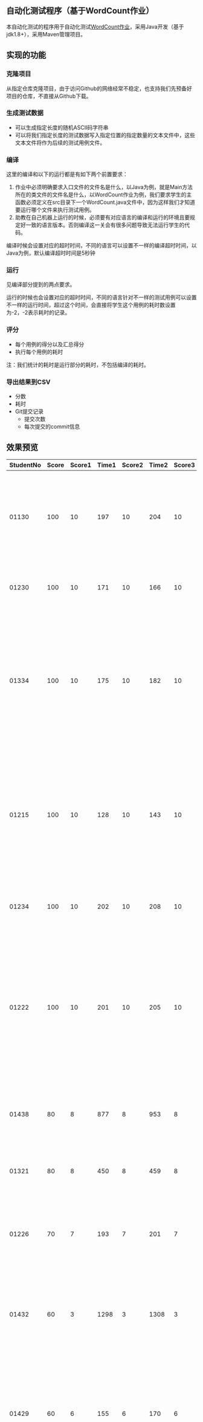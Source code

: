 ## 自动化测试程序（基于WordCount作业）

本自动化测试的程序用于自动化测试[WordCount作业](https://edu.cnblogs.com/campus/fzu/FZUSESPR21/homework/11672)，采用Java开发（基于jdk1.8+），采用Maven管理项目。

## 实现的功能

### 克隆项目

从指定仓库克隆项目，由于访问Github的网络经常不稳定，也支持我们先预备好项目的仓库，不直接从Github下载。

### 生成测试数据

- 可以生成指定长度的随机ASCII码字符串
- 可以将我们指定长度的测试数据写入指定位置的指定数量的文本文件中，这些文本文件将作为后续的测试用例文件。

### 编译

这里的编译和以下的运行都是有如下两个前置要求：

1. 作业中必须明确要求入口文件的文件名是什么，以Java为例，就是Main方法所在的类文件的文件名是什么，以WordCount作业为例，我们要求学生的主函数必须定义在src目录下一个WordCount.java文件中，因为这样我们才知道要运行哪个文件来执行测试用例。
2. 助教在自己机器上运行的时候，必须要有对应语言的编译和运行的环境且要规定好一致的语言版本。否则编译这一关会有很多问题导致无法运行学生的代码。

编译时候会设置对应的超时时间，不同的语言可以设置不一样的编译超时时间，以Java为例，默认编译超时时间是5秒钟

### 运行

见编译部分提到的两点要求。

运行的时候也会设置对应的超时时间，不同的语言针对不一样的测试用例可以设置不一样的运行时间，超过这个时间，会直接将学生这个用例的耗时数设置为-2，-2表示耗时的记录。

### 评分

- 每个用例的得分以及汇总得分
- 执行每个用例的耗时

注：我们统计的耗时是运行部分的耗时，不包括编译的耗时。

### 导出结果到CSV

- 分数
- 耗时
- Git提交记录
  - 提交次数
  - 每次提交的commit信息

## 效果预览

| StudentNo | Score | Score1 | Time1 | Score2 | Time2 | Score3 | Time3 | Score4 | Time4 | Score5 | Time5 | Score6 | Time6 | Score7 | Time7  | Score8 | Time8 | Score9 | Time9 | Score10 | Time10 | commit_times | commit_details                                               |
| ---------- | ----- | ------ | ----- | ------ | ----- | ------ | ----- | ------ | ----- | ------ | ----- | ------ | ----- | ------ | ------ | ------ | ----- | ------ | ----- | ------- | ------ | ------------ | ------------------------------------------------------------ |
| 01130      | 100   | 10     | 197   | 10     | 204   | 10     | 280   | 10     | 203   | 10     | 356   | 10     | 202   | 10     | 407    | 10     | 355   | 10     | 343   | 10      | 343    | 24           | {"11":"优化代码格式","22":"代码规范\n","12":"使用命令行\n","23":"读取文件功能\n","13":"对WordCount进行代码格式优化并使统计结果输出到文件里\n","14":"将输出十个频率最高单词功能封装分离\n","15":"将统计单词功能封装分离\n","16":"将统计字符和统计行数功能封装分离到Lib\n","17":"新增一个Core模块\n","18":"新增统计文件中各单词的出现次数（频率最高的10个）（\n","19":"新增行数统计功能\n","0":"修复输入文件行数不足十行会抛出异常的bug","1":"Update  Lib.java","2":"修复了下载到本地代码格式发生变化的bug","3":"修复了下载到本地后代码格式变化的bug","4":"修改getSortedList函数","5":"修改writeFile函数","6":"Create  README.md","7":"改进统计行数的性能","8":"Update  Lib.java","9":"修改单词数和行数顺序相反的bug","20":"更进字符统计功能和新增单词统计功能\n","10":"重新优化代码格式","21":"完成统计字符功能\n"} |
| 01230      | 100   | 10     | 171   | 10     | 166   | 10     | 227   | 10     | 170   | 10     | 322   | 10     | 184   | 10     | 366    | 10     | 300   | 10     | 308   | 10      | 290    | 15           | {"11":"字符数统计charNumCount\n","12":"添加readFile函数\n","13":"从命令行参数获取文件名,创建Lib处理类\n","14":"新建项目\n","0":"更新部分细节","1":"Edit  README.md","2":"代码规范","3":"修复word排序错误的bug\n","4":"修复word数错误的bug\n","5":"终版\n","6":"输出函数writeFile\n","7":"对单词排序\n","8":"用Map存取单词频数\n","9":"统计单词数wordNumCount\n","10":"行数统计lineNumCount\n"} |
| 01334      | 100   | 10     | 175   | 10     | 182   | 10     | 212   | 10     | 184   | 10     | 245   | 10     | 182   | 10     | 259    | 10     | 243   | 10     | 263   | 10      | 246    | 23           | {"11":"refactor:  版本v1.1多线程优化完成\n","22":"feat:  实现命令行输入以及输入的合法性判断\n","12":"refactor:  优化有效行数统计\n\n加入线程池\n","13":"refactor:  优化字符数统计\n\n文件中只有ascii字符，直接输出内容的长度即可\n","14":"refactor:  优化文件输入输出\n\n添加mmap读取文件，优化缓冲区初始大小\n","15":"fix:  修复一些小bug，v1.1\n","16":"feat:  实现需求的所有功能，v1.0\n\n整合统计字符数、单词数、行数、top10单词，并输出到文件\n","17":"feat:  实现计算文本top10单词及个数\n\n使用HashMap记录每一个单词的个数，然后转为List排序\n","18":"feat:  实现计算文本单词数\n\n单线程遍历文本\n","19":"feat:  实现计算文本有效行数\n\n单线程，正则表达式\n","0":"fix:  修复了一些bug","1":"doc:  更新README文档","2":"fix: 修复一些bug\n","3":"docs:  更新代码规范文档\n","4":"docs:  添加项目的信息，更新readme文件\n","5":"fix:  修复一些bug\n","6":"refactor:  优化有效行数的计算\n\n去掉正则表达式的使用\n","7":"refactor:  多线程优化\n\n有效行数、map统计进行多线程优化\n","8":"fix:  修复一些bug\n","9":"refactor:  正则表达式优化\n\n对行数、单词正则表达式提取进行优化\n","20":"feat:  实现文本字符数计算\n\n单线程遍历文本\n","10":"feat:  增加字典树\n\n使用字典树统计单词词频\n","21":"feat:  实现文件输入输出\n\n使用缓存流，缓存空间为8192字节\n"} |
| 01215      | 100   | 10     | 128   | 10     | 143   | 10     | 188   | 10     | 153   | 10     | 232   | 10     | 133   | 10     | 255    | 10     | 218   | 10     | 218   | 10      | 232    | 14           | {"11":" - 添加单词校验功能\n *  新建WordProcessor类处理文本单词，包含单词校验函数\n","12":" - 统计文章的有效行数\n *  新增EffectiveLineCounter类统计行数\n *修改文件读写编码\n","13":" 实现文件字符数量统计\n *添加文件的ASCII字符数量统计功能\n *修改项目文件结构\n","0":" -  完善学号文件夹下的README.md\n","1":" - 性能优化修改\n *  StringBuffer.append改为StringBuilder.append\n * InputStream.read改为BufferedReader.read\n  * TreeMap改为HashMap\n * 修复main函数最后一行不统计的bug\n","2":" -  单元测试中做的修改完善\n","3":" -  文件输入处理\n","4":" - 结果文件输出实现\n","5":" -  WordCount核心模块封装\n *添加WordCountCore类提供统计字符数、单词数、最多的10个单词及其词频功能\n","6":"  - 将单词统计修改为相同单词也计入总数\n","7":" - 实现单词排序功能\n *  单词排序按照单词频数降序、字典序升序排列\n * 修复单词总数统计的反向统计bug\n","8":" -  实现统计所有合法单词频数功能\n * 统计合法单词的出现次数总和，统计时不区分大小写\n","9":" -  实现统计各个单词独立的出现频数功能\n * 统计单词各自出现的次数，单词不区分大小写\n","10":" -  实现从文件中抽离单词功能\n * 为WordProcessor添加函数，将文件中的字符组成仅含字母和数字的字符串\n"} |
| 01234      | 100   | 10     | 202   | 10     | 208   | 10     | 256   | 10     | 204   | 10     | 351   | 10     | 204   | 10     | 363    | 10     | 300   | 10     | 302   | 10      | 301    | 21           | {"11":"改bug\n","12":"seventh  commit\n","13":"Update  README.md\n","14":"Update  README.md\n","15":"Update  WordCount.java\n","16":"fifth commit\n","17":"Update  WordCount.java\n","18":"third  commit\n","19":"second  commit\n","0":"Update  CountCore.java\n","1":"bug修改\n","2":"bug修改\n","3":"排除\\r\n","4":"bug修改\n","5":"输出方式修改\n","6":"性能优化\n","7":"完善README\n","8":"异常处理\n","9":"Update  CountCore.java\n","20":"first  commit\n","10":"排序算法改进\n"} |
| 01222      | 100   | 10     | 201   | 10     | 205   | 10     | 273   | 10     | 204   | 10     | 448   | 10     | 219   | 10     | 429    | 10     | 416   | 10     | 399   | 10      | 395    | 15           | {"11":"Revert \"增加:WordCount类 删除：gitIgnore文件\"\n\nThis reverts  commit  40d5d260c8049ea7efef38872bd983a1793696eb.\n","12":"增加:WordCount类   删除：gitIgnore文件\n\n新增WordCount类实现控制台控制输入，完成将文件内容转为字符串。\n之前不太清楚gitignore文件存放位置，将其传到commit了，现删除。\n","13":"增加代码规约\n\n增加代码规约\n","14":"增加个人文件夹\n\n增加了个人文件夹，以及内部目录结构\n","0":"增加:编辑README  修改:输出文件中的格式\n\n增加:编辑README  修改:输出文件中的格式\n","1":"修改：设置了文件输出编码为utf-8\n\n修改：设置了文件输出编码为utf-8\n","2":"更新：修改bug\n\n更新：修改bug\n","3":"更新：设置读取文件编码方式为utf-8\n\n更新：设置读取文件编码方式为utf-8\n","4":"更新：将main函数细化成多个函数  增加：输出函数执行时间\n\n更新：将main函数细化成多个函数   增加：输出函数执行时间\n","5":"增加：WordCount类输出结果到文件 修改：Lib类map排序\n\n增加：WordCount类输出结果到文件   修改：Lib类map排序，之前未考虑值相同时按ke的字典序\n","6":"修改：改bug\n\n改bug\n","7":"增加：返回总字符数函数\n\n增加：返回总字符数函数\n","8":"增加：返回words和频率最高单词\n\n增加：返回words和频率最高单词\n","9":"增加：Lib类\n\n增加Lib类，并完成构造函数和统计行数函数\n","10":"Revert  \"Revert \"增加:WordCount类   删除：gitIgnore文件\"\"\n\nThis reverts commit  d77428f9367ca7f15df2b910e9d7ea631a6b7f1c.\n"} |
| 01438      | 80    | 8      | 877   | 8      | 953   | 8      | 6684  | 8      | 830   | 8      | 39784 | 8      | 992   | 8      | 49978  | 8      | 29634 | 8      | 27933 | 8       | 26732  | 21           | {"11":"commit 10\n","12":"commit  9\n","13":"commit 8\n","14":"Commit  7\n","15":"commit 6\n","16":"commit  5\n","17":"commit 4\n","18":"commit  3\n","19":"commit 2\n","0":"Update  README.md","1":"Merge branch 'main' of  https://github.com/Chutiiing/PersonalProject-Java into main\n","2":"Commit  14 ：输出结果补充添加空格\n","3":"Update  README.md","4":"Merge branch 'main' of  https://github.com/Chutiiing/PersonalProject-Java into  main\n","5":"commit 13\n","6":"Delete  README.md","7":"Delete  codestyle.md","8":"Commit  13\n","9":"commit 12\n","20":"commit  1\n","10":"commit 11\n"} |
| 01321      | 80    | 8      | 450   | 8      | 459   | 8      | 984   | 8      | 442   | 8      | 1785  | 8      | 455   | 8      | 2221   | 8      | 1603  | 8      | 1564  | 8       | 1528   | 12           | {"0":"增加抛出异常的操作\n","11":"初始化学号命名的文件夹\n","1":"更新README文档\n","2":"增加输出结果到文件功能\n","3":"解决了单词存入Map，单词前会多一个'\\n'的bug\n","4":"增加统计文件中各单词的出现次数的功能\n","5":"增加统计单词总数功能\n","6":"统计文件的有效行数\n","7":"增加处理文件内容的类，实现统计总字符数\n","8":"可读入命令行参数\n","9":"更新具体代码规范\n","10":"更新具体代码规范\n"} |
| 01226      | 70    | 7      | 193   | 7      | 201   | 7      | 300   | 7      | 200   | 7      | 399   | 7      | 199   | 7      | 430    | 7      | 378   | 7      | 379   | 7       | 376    | 16           | {"11":"second code commit and update  README.md\n","12":"first code commit and add  .gitignore\n","13":"Update codestyle.md\n\nversion  1","14":"Create codestyle.md","15":"Create  README.md","0":"thirteen code commit and update  README.md\n","1":"twelfth code commit and update  README.md\n","2":"eleventh code commit and update  README.md\n","3":"tenth code commit and update  README.md\n","4":"ninth code commit and update  README.md\n","5":"eighth code commit and update  README.md,codestyle.md\n","6":"seventh code commit and update  README.md\n","7":"sixth code commit and update  README.md\n","8":"fifth code commit and update  README.md\n","9":"fourth code commit and update  README.md\n","10":"third code commit and update  README.md\n"} |
| 01432      | 60    | 3      | 1298  | 3      | 1308  | 3      | 11449 | 8      | 1168  | 8      | 45419 | 8      | 1313  | 3      | 94370  | 8      | 36456 | 8      | 38949 | 8       | 36663  | 16           | {"11":"重新组织目录结构\n","12":"Update  codestyle.md\n\n更新了代码规范。\n","13":"Copied from  example\n","14":"Delete  221801432","15":"Create 221801432","0":"Delete  .gitignore\n","1":"更正了输出格式\n","2":"封装方法、删除中文注释\n","3":"Merge  branch 'main' of https://github.com/Nokill69/PersonalProject-Java into  main\n","4":"新增 统计有效行数、统计词频\n","5":"Update  README.md","6":"完善了统计单词功能\n\n现在能将单词存入ArrayList中，重复的单词不会添加，只会增加词频\n","7":"新增  将单词都转化为小写\n","8":"Update  WordCount.java\n","9":"Update WordCount.java\n\n完成了统计单词数量的功能\n","10":"实现第1个功能\n\n实现了统计字符功能\n"} |
| 01429      | 60    | 6      | 155   | 6      | 170   | 6      | 221   | 6      | 151   | 6      | 283   | 6      | 169   | 6      | 328    | 6      | 288   | 6      | 266   | 6       | 267    | 21           | {"11":"Delete  221801429.iml","12":"Delete  221801429/out/production/221801429  directory","13":"Delete 221801429/.idea  directory","14":"Delete  1.txt","15":"初步功能\n\n单词频率功能尚未完成\n","16":"Update  codestyle.md\n","17":"Update  codestyle.md\n","18":"Create  codestyle.md\n\n个人代码风格\n","19":"Update  README.md","0":"Update README.md\n","1":"Update  README.md\n\n编写readme文档\n","2":"小改动\n","3":"稍微修改了代码\n","4":"程序完善\n\n删除了函数中用于测试的代码\n","5":"需求功能基本完成\n\n异常处理改进、单元测试完善待进行\n","6":"写入文件功能完成\n\n命令行功能待调试，写入文件功能初步完成\n","7":"控制台输出结果测试\n\n输出文件、命令行参数待完成\n","8":"基本功能初步完成\n\n文件输出待更新\n","9":"Revert  \"Revert \"初步功能\"\"\n\nThis reverts commit 3dd528960e843d0730c01f80bd08163863353c92.\n","20":"Create  README.md","10":"Revert \"初步功能\"\n\nThis  reverts commit 4759a9a5724d0957b62ca0b02e12d524f3513dba.\n"} |
| 01115      | 40    | 8      | 5046  | 8      | 5182  | 8      | 39561 | 8      | 4483  | 0      | -2    | 8      | 5053  | 0      | -2     | 0      | -2    | 0      | -2    | 0       | -2     | 13           | {"11":"添加统计字符数功能\n","12":"first  commit\n","0":"修正统计行数功能\n","1":"完善异常处理\n","2":"编写了README文件\n","3":"完善了程序的注释\n","4":"修复了一些错误\n","5":"把各功能封装到Lib.java内\n","6":"修正统计有效行数功能\n","7":"添加统计各单词出现次数功能\n","8":"添加统计单词总数功能\n","9":"添加统计有效行数功能\n","10":"Update  codestyle.md\n\n完善代码风格文档\n"} |
| 01114      | 35    | 3      | 185   | 8      | 171   | 3      | 247   | 3      | 163   | 3      | 311   | 3      | 156   | 3      | 342    | 3      | 291   | 3      | 282   | 3       | 296    | 30           | {"22":"feat:get total  words\n","23":"feat:get  characters\n","24":"refactor:add function  closeInputStream\n","25":"feat:get  lines\n","26":"定义成员变量\n","27":"代码规范最终版本  1\n","28":"test  .gitignore\n","29":"add 221801114  directory\n","10":"refactor:change  inputstream\n","11":"refactor:delete print  code\n","12":"refactor:change  outputstream\n","13":"feat:add  outputstream\n","14":"refactor:change inputstream of  count word frequency\n","15":"refactor:change inputstream  of get word number\n","16":"refactor:change inputstream  of get character number\n","17":"refactor:change  inputstream of get line number\n","18":"refactor:add  Lib.java\n","19":"feat:sort word frequency\n","0":"最终版本2\n","1":"最终版本\n","2":"update  codestyle\n","3":"fix:change output  order\n","4":"fix:add splite  code\n","5":"fix:change int to  long\n","6":"fix:dispose  \\t\n","7":"refactor:change  inputstream\n","8":"edit  README.md\n","9":"fix:dispose line  break\n","20":"feat:judge word\n","21":"feat:count  word frequency\n"} |
| 01410      | 35    | 3      | 2317  | 3      | 2457  | 3      | 16096 | 3      | 2218  | 3      | 67188 | 3      | 2523  | 3      | 113174 | 3      | 47754 | 8      | 46942 | 3       | 45099  | 13           | {"11":"countLine\n\n可以实现读入文件以及通过Function类来计算任何包含非空白字符的有效行数\n","12":"write  codestyle\n\n写下了代码规范以及复制了example的目录结构到学号文件夹下\n","0":"RADME.md的书写\n\n对项目中的RADME.md的项目描述书写，以及更改了整个代码的编码为UTF-8，原本是GBK所以有乱码。将写代码时注释掉的测试语句删除，让代码看起来更简洁\n","1":"complete  function\n\n完善所有功能，实现按格式输出到指定文本，可以通过命令行窗口(cmd)直接输入参数来运行程序\n","2":"toLower\n\n完善了单词的读入，原本是按一个单词读入的（如123file的后面的file也会读入），现在是按分隔符读入，读入完再判断是不是一个单词，并且最后以小写的方式存入\n","3":"modify  CompareRule\n\n完善整个排序功能，可以实现按照词频以及字典序排序，并且修改了原本的bug（符号使用错误导致0和9没读入）和逻辑不够缜密导致最后一个单词后如果不是分隔符会没办法存入的bug\n","4":"add  CompareRule\n\n添加一个新的比较规则类用于使用Colletions的sort方法来实现对频率最高的10个词的排序（还未实现同频率时按照字典序排）\n","5":"add  AddFrequent  Function\n\n修改FindWord函数，返回值变为返回一个int类型的查找到重复单词的下标。在Word类中增加一个函数可以自增频率。以此找到重复单词后就可以直接通过下标来自增词频。再次符合代码规范，改掉了一些变量命名。\n","6":"add  FindWord  function\n\n新增一个FindWord函数，用于查找vector容器中是否存在单词，返回值为boolean类型\n","7":"add  Word  Class\n\n为了存储方便新编写了一个单词类用于存储单词的内容以及频率，添加了CountFrequentWord这个方法，目前还只实现了把单词存下来，展示出来有什么单词，还不能查重和算频率\n","8":"CountWords\n\n完善了统计单词数的功能，可以达到4个英文字母开头才算一个单词的要求，改变了一下一行中过长的代码位置，更符合自己写的代码规范\n","9":"CountWord\n\n可以实现从记事本中读取字符流，并且找出其中的英文字母实现拼接（该版本还未实现单词的识别以及计数）。\n","10":"CountChar\n\n把上一次写的计算有效行数都封装进了CountLine方法中，新完成了计算字符数的功能，并封装到了CountChar方法中\n"} |
| 01124      | 30    | 1      | 144   | 1      | 148   | 1      | 235   | 6      | 168   | 6      | 300   | 6      | 167   | 1      | 350    | 6      | 281   | 1      | 284   | 1       | 282    | 17           | {"11":"feat:countChars\n","12":"feat:countWords\n","13":"first  commit\n","14":"Revert \"Revert  \"first\"\"\n\nThis reverts commit  703130464c414183201b2f11c62bdab66ec4bf83.\n","15":"Revert  \"first\"\n\nThis reverts commit  db91e8b99a1fc4e5ee6f77074ffd33659933f2df.\n","16":"first\n\ncreate  a student number folder\n","0":"fix: no space behind","1":"Merge  remote-tracking branch 'origin/main' into  main\n","2":"style : fix  style\n","3":"Update  README.md","4":"Delete 031801124/test  directory","5":"fix : countWords linecount  fix\n","6":"fix : countChars \tTests  complete\n","7":"fix :  countChars\n","8":"fix :  countWords\n","9":"fix : sort of countMost\n","10":"feat  : countMost\n"} |
| 01330      | 10    | 1      | 155   | 1      | 139   | 1      | 167   | 1      | 159   | 1      | 189   | 1      | 166   | 1      | 200    | 1      | 198   | 1      | 197   | 1       | 190    | 32           | {"22":"Update  codestyle.md","23":"Update  codestyle.md","24":"Update  codestyle.md","25":"Update  codestyle.md","26":"Create  Lib.java","27":"Create  WordCount.java","28":"Delete  src","29":"Create  README.md","30":"Create  codestyle.md","31":"Create  src","10":"feat: 新增单词判断方法","11":"feat:  新增字符数统计功能","12":"feat:  新增字符数、单词数量、行数、单词出现频次的Set（）、Get（）方法","13":"feat:  实现命令行输入以及输入异常状态下的判断","14":"docs:  更新代码规范文档","15":"docs:  更新代码规范文档","16":"Update  codestyle.md","17":"Update  codestyle.md","18":"Update  codestyle.md","19":"Update  codestyle.md","0":"fix：bug修复","1":"fix：bug修复","2":"docs：编写描述文档","3":"style：代码规范化","4":"feat：需求功能的实现","5":"style：代码规范化","6":"feat:  部分代码注释","7":"feat:  对单词数、行数、出现频次的计算","8":"feat: 新增单词出现频次统计方法","9":"feat:  新增单词数量统计方法","20":"Update  codestyle.md","21":"Update codestyle.md"} |
| 01218      | 0     | 0      | 4126  | 0      | 4062  | 0      | 14396 | 0      | 3939  | 0      | 51552 | 0      | 4163  | 0      | 84682  | 0      | 41465 | 0      | 41301 | 0       | 39469  | 10           | {"0":"- 完善README.md\n","1":"-  完善字符统计判断逻辑\n","2":"-  增加部分异常处理\n","3":"-  增加代码规范\n","4":".gitignore  update\n","5":"- 修复行数计算时计算空行的问题\n","6":"-  增加行数计算 CountLine\n- 增加文件读写编码UTF-8限制\n-  修正了函数count的命名\n","7":"- 增加获取词频Top  10功能\n","8":"- 移除CountWordFreq类\n-  完成CountWorld类\n","9":"- 新建三个Count类\n-  完成CountChar类\n"} |
| 01416      | 0     | 0      | 105   | 0      | 100   | 0      | 102   | 0      | 105   | 0      | 102   | 0      | 103   | 0      | 100    | 0      | 104   | 0      | 98    | 0       | 106    | 8            | {"0":"改了一下参数\n","1":"每个冒号后面都加了空格且值相同时按key排序\n","2":"改了一些bug\n","3":"增加了代码规范和项目描述\n","4":"增加了代码规范\n","5":"将计算功能模块化\n","6":"初步完成\n","7":"add\n"} |
| ample      | 0     | 0      | 109   | 0      | 102   | 0      | 101   | 0      | 97    | 0      | 102   | 0      | 100   | 0      | 105    | 0      | 99    | 0      | 114   | 0       | 105    | 10           | {"0":"Update codestyle.md\n\nto avoid  conflict","1":"Update README.md\n\nto avoid  conflict","2":"修改了codestyle\n","3":"修改了codestyle\n","4":"修改了codestyle\n","5":"修改了codestyle\n","6":"删除不必要的代码规范\n","7":"删除了不必要的代码风格\n","8":"添加代码规范\n","9":"add  example files\n"} |
| iting      | 0     | 0      | -2    | 0      | -2    | 0      | -2    | 0      | -2    | 0      | -2    | 0      | -2    | 0      | -2     | 0      | -2    | 0      | -2    | 0       | -2     | 16           | {"11":"修改了src\n","12":"Update  README.md","13":"Update  README.md","14":"修改了文件夹\n","15":"修改文件夹\n","0":"去除前面的包","1":"修改文件格式\n","2":"修改\n","3":"修改了WordCount\n","4":"使所有类都是用UTF编码\n","5":"Merge  branch 'main' of  github.com:Zmeiting/PersonalProject-Java\n","6":"添加了Test类进行大量数据测试\n","7":"删掉了前面的包","8":"删掉了前面的包","9":"删掉了前面的包","10":"Merge  branch 'main' of github.com:Zmeiting/PersonalProject-Java\n"} |
| 01214      | 0     | 0      | -2    | 0      | -2    | 0      | -2    | 0      | -2    | 0      | -2    | 0      | -2    | 0      | -2     | 0      | -2    | 0      | -2    | 0       | -2     | 17           | {"11":"add  qmkl\n\n添加统计单词数\n","12":"add  qmlk\n\n理解错计算字符数的意思,我以为是认为输入的\\n和\\t,做了修改\n","13":"add  qmlk\n\n添加了计算字符数\n","14":"Create  lzk","15":"Delete 221801214","16":"Create  221801214","0":"add qmkl\n","1":"add  qmkl\n","2":"add qmkl\n","3":"add  qmkl\n","4":"add qmkl\n\n增加了代码规范和项目描述\n","5":"add  qmkl\n\n增加了命令行输入功能,修改了一些编译错误,其中有一些注释的中文错误,我不知道为什么,不知道是不是我的电脑用户名为中文的原因还是什么.\n","6":"add  qmkl\n\n修改了一些字符数和单词的bug,然后把这些数据存入文件\n","7":"add  qmkl\n\n增加了计算非空白行数\n","8":"add qmkl\n\n把文件的绝对路径改成相对路径\n","9":"add  qmlk\n\n对存放单词的key和value进行了排序\n","10":"add  qmlk\n\n新增map来存入单词和单词数\n"} |
| 01116      | 0     | 0      | 100   | 0      | 100   | 0      | 105   | 0      | 102   | 0      | 99    | 0      | 104   | 0      | 100    | 0      | 109   | 0      | 101   | 0       | 99     | 13           | {"11":"1\n\ntest\n","12":"0\n","0":"11.1\n\n冒号后面加一个空格\n","1":"11\n\n最终\n","2":"10\n\n修复了一些bug\n","3":"9\n\n增加多线程处理\n","4":"8\n\n增加计算字符，计算非空行，计算单词数返回结果int值的函数接口\n","5":"7\n\n编码集统一设定为UTF-8\n","6":"6\n\n添加了部分异常处理\n","7":"5\n\n简单输出\n","8":"4\n\n对字典进行排序\n","9":"3\n\n计算行数\n","10":"2\n\n计算单词数，统计单词词频\n"} |
| 01216      | 0     | 0      | 97    | 0      | 99    | 0      | 104   | 0      | 99    | 0      | 98    | 0      | 104   | 0      | 98     | 0      | 98    | 0      | 103   | 0       | 99     | 16           | {"11":"新增文件读取，转化成字符串的函数\n","12":"新增统计有效行数的函数\n","13":"新增统计单词个数的函数\n","14":"新增统计文件字符数的函数\n","15":"建立三个类，分别为处理文件的(FileDeal)、处理单词的(WordDeal)、主函数(WordCount)\n","0":"将换行标准修改\n","1":"修改格式：冒号后带个空格\n","2":"省略文件\n","3":"省略gitignore文件和排版下README.md文件\n","4":"编写REDAME.md，在WordDealTest上增加测试用例，其余函数做细节方面小的修改\n","5":"修改代码规范，WordCount修改小细节\n","6":"新增单元测试\n","7":"编写代码规范\n","8":"把排完序的List元素筛出前十个\n","9":"新增统计单词词频的函数\n","10":"新增写入输出文件的函数\n"} |
| 01110      | 0     | 0      | 101   | 0      | 98    | 0      | 102   | 0      | 97    | 0      | 105   | 0      | 100   | 0      | 98     | 0      | 104   | 0      | 99    | 0       | 99     | 16           | {"11":"实现统计文件的有效行数功能\n","12":"实现统计文件的字符数功能\n","13":"代码规范\n","14":"代码规范\n","15":"添加文件\n","0":"第十三次commit\n","1":"第十二次commit\n","2":"第十一次commit\n","3":"第十次commit\n","4":"第九次commit\n","5":"第八次commit\n","6":"第七次commit\n","7":"Update  codestyle.md\n","8":"函数打包Lib.java，并实现统计单词数功能\n","9":"Update  codestyle.md\n","10":"Update WordCount.java\n"} |
| 01111      | 0     | 0      | 101   | 0      | 99    | 0      | 103   | 0      | 98    | 0      | 104   | 0      | 99    | 0      | 98     | 0      | 104   | 0      | 102   | 0       | 99     | 13           | {"11":"Delete 221801111","12":"Create  221801111","0":"fourth-modify\n","1":"fourth-modify\n","2":"sixth-modify\n","3":"sixth\n","4":"fifth-add\n","5":"fifth\n","6":"fourth\n","7":"third\n","8":"second\n","9":"first\n","10":"Create  221801111"} |
| 01430      | 0     | 0      | 3665  | 0      | 3734  | 0      | 12781 | 0      | 3755  | 0      | 50051 | 0      | 3807  | 0      | 84407  | 0      | 41137 | 0      | 39630 | 0       | 37180  | 15           | {"11":"统计文件行数\n","12":"单词统计\n","13":".gitignore  move\n","14":"add  221801430\n","0":"bug修复\n","1":"no  message\n","2":"代码规范及文档修改\n","3":"修复小bug\n","4":"命令行和写入文件\n","5":"no  message\n","6":"bug修复\n","7":"修复bug及功能完善\n","8":"单词频数功能待完善\n","9":"统计相同单词数（未完成）\n","10":"统计文件行数更改\n"} |
| 01233      | 0     | 0      | 205   | 0      | 203   | 0      | 251   | 0      | 188   | 0      | 329   | 0      | 217   | 0      | 363    | 0      | 313   | 0      | 292   | 0       | 280    | 10           | {"0":"Update  codestyle.md\n","1":"改正识别空白符行的bug\n","2":"增加文档\n","3":"Create  codestyle.md\n","4":"修改了获取行数的一个小bug\n","5":"完善了IO的bug,增加了相应处理\n","6":"完善了输出的单词排序功能\n","7":"增加lib类\n","8":"把输出功能完善了\n","9":"Create  WordCount.java\n\n先完成主要的文件输入输出\n"} |
| 01310      | 0     | 0      | 179   | 0      | 153   | 0      | 187   | 0      | 152   | 0      | 286   | 0      | 153   | 0      | 281    | 0      | 265   | 0      | 235   | 0       | 236    | 23           | {"11":"啊这\n","22":"测试提交\n\n测试一下gitignore的规则\n","12":"修改读取文件\n\n原本的读取文件是一行一行的读取，自动补上\\n，但由于换行符有时候可能是\\r\\n，所以这种方式是错误的。现在改成用read(byte[]  b)函数读取。\n","13":"输出到txt文件 并完善了一些功能\n\n1. 在sortHashMap处最多只取10条记录\n2.  splitLegalWord返回小写字母\n3. 完善了main函数\n4. 不再将排序好的list转换为hashMap  而是直接返回list\n","14":"添加统计词频功能\n\nCountFrequency类中：\n1.  添加了countFrequency传入文本 得到未排序的单词出现频率HashMap\n2.   添加了sortHashMap 对hashMap进行排序\nSplitWord类中：\n3.  添加了textToLegalWord方法，传入文本，返回合法单词的list\n","15":"分离提取合法单词功能\n\n在splitWord中添加splitLegalWord方法，返回存放合法单词的List<String>.  将功能分隔出来了，方便其他方法复用，也使得countWord方法更加简洁\n","16":"统计行数\n\n添加了CountLine类，countLine静态方法用来统计行数，isValidate方法判断是否空行\n","17":"统计单词数\n\n添加了CountWord这个类，其中的countWord这个静态方法用来统计文本中的单词数。传入参数为文本text\n","18":"字符分割  读取优化\n\n添加了splitWord方法，功能：输入文本，输出分隔好的字符串数组。\n优化了读取方法readTxt，指定了编码为UTF-8\n","19":"添加了统计ascii字符数功能\n","0":"删除.iml文件\n\n切换分支提交的时候没注意到之前测试提交的错误文件。。\n","1":"删除一些错误文件\n","2":"Merge  branch 'zyx' into main\n","3":"添加了README文件\n\n介绍了运行方式\n","4":"添加了几个工具类\n\n1.  regexUtils 帮助创建Matcher 用于正则匹配\n2.toLowerStr、toLowerChar  大写字符转小写\n","5":"将无关类删除，整合到Lib类中 需要通过命令行执行了\n\n1.  整合所有方法到Lib类中 之前那么多类其实都是无意义的 陋习罢了\n2.  现在需要通过命令行先编译，然后传参数才能执行了\n","6":"做了一些修改 多线程运行\n\n1.  CountLine判断空行的规则改变了，修复了行数读取错误 isValidate弃用\n2.  CountWord类弃用，合法单词的长度如果超过一定长度无法通过size方法获取。改为在SplitWord中 进行计算。\n3.  修改了读取文件的一个错误，这个错误导致读取的文本存在问题。\n4.  将单词数量计算和行数计算转为多线程运行，缩短了一定的总运行时间。\n","7":"做了一些提高性能的改变\n\n1.  计算ASCII码的时候 改为直接返回字符串长度，因为给定的文本必定是UTF-8编码的。\n2.  SplitWord中进行了大改：添加了findLegal方法，先前用split方法将String进行分割，耗时过久，同时matches匹配也很耗时。因此改为直接对String进行匹配，通过Matcher.find()方法进行匹配，在while循环中将匹配的字符串提取，同时统计出现次数，字符串和出现次数存放到hashMap中。\n3.  CountWord中，统计合法单词的方法也改变了，现在只需返回legalWords这个hashMap的大小就可以知道合法单词数。\n4.  读取文件改为带缓冲字节流读取BufferInputStream，  读取文件速度大大提升，但存在读取长度问题，调试很久，应该是编码问题，将在后续版本更新，或更换其他方式。（添加的openFile函数来自邹洋艺同学，是我为了排除bug向他要过来作测试用）\n","8":"修改了文件读取的一个错误\n\ninputStream.read(bytes);\n","9":"修复读取文件错误\n\n1.原本的读取文件是一行一行的读取，自动补上\\n，但由于换行符有时候可能是\\r\\n，所以这种方式是错误的。现在改成用read(byte[]  b)函数读取。\n2.  还修复了最后输出单词时，如果出现频率相同的单词，优先输出字典序靠前的单词\n","20":"读取文件\n\n读取的文件名暂时固定，便于测试。将文件中内容读取并保存到String里\n","10":"Revert  \"修改读取文件\"\n\nThis reverts commit  5acde58112b078817d57037108a1ad85d8154352.\n","21":"添加了代码规范\n\n基于《阿里巴巴Java开发手册》编写的代码规范\n"} |
| 01406      | 0     | 0      | 101   | 0      | 101   | 0      | 102   | 0      | 102   | 0      | 100   | 0      | 103   | 0      | 108    | 0      | 102   | 0      | 104   | 0       | 105    | 11           | {"0":"加上了注释和代码风格V1.10\n","1":"成功让词频统计按照字典序排序V1.9\n","2":"修复了之前整合读取功能时出现的bugV1.8\n","3":"将读取文件整合为一个功能V1.7\n","4":"没仔细看到换行符也要统计V1.6\n","5":"解决了输出的编码问题V1.5\n","6":"完成了从控制台输入文件功能V1.4\n","7":"完成了统计词频并输出前十的功能V1.3\n","8":"初步完成统计单词数量的功能V1.2\n","9":"完成了统计行数的功能V1.1\n","10":"初步完成统计字符的功能V1.0\n"} |
| 01229      | 0     | 0      | 99    | 0      | 97    | 0      | 108   | 0      | 100   | 0      | 102   | 0      | 101   | 0      | 100    | 0      | 99    | 0      | 102   | 0       | 99     | 10           | {"0":"tenth\n\n改进判别单词分隔符的正则表达式，使结果更精确\n","1":"ninth\n\n编写主函数\n","2":"eighth\n\n编写写入文件的方法\n","3":"seventh\n\n编写单词频数统计方法\n","4":"sixth\n\n编写单词数统计方法\n","5":"fifth\n\n编写统计行数方法\n","6":"fourth\n\n编写并测试了字符计数方法\n","7":"third\n\n增加FileUtil类\n","8":"second\n\n编写代码规范\n","9":"first\n\nfirst\n"} |
| 01125      | 0     | 0      | 125   | 0      | 112   | 0      | 113   | 0      | 111   | 0      | 111   | 0      | 107   | 0      | 119    | 0      | 110   | 0      | 126   | 0       | 115    | 7            | {"0":"1.13v  /t空白字符更正\n","1":"md文档提交\n","2":"1.12v  名称更改\n","3":"运行文档\n","4":"1.11v  相对路径\n","5":"md文档提交\n","6":"1.10v\n"} |
| 01104      | 0     | 0      | 103   | 0      | 99    | 0      | 109   | 0      | 105   | 0      | 100   | 0      | 103   | 0      | 103    | 0      | 102   | 0      | 105   | 0       | 103    | 26           | {"22":"Create  README.md\n\n记录本次实践的一些信息","23":"Create  codestyle.md\n\n代码风格","24":"Delete  221801104","25":"Create  221801104\n\n软件工程实践第二次作业","10":"Update WordCount.java\n\n把文件中所有大写字母转换为小写","11":"Update  WordCount.java\n\n统计文件的行数并输出","12":"Update  WordCount.java\n\n将字符数和单词数按指定格式输出到用户指定的文件位置","13":"Update  WordCount.java\n\n统计字符数和单词数","14":"Update  WordCount.java\n\n需要读取的文件和输出流的初始化","15":"Update  WordCount.java\n\n先读取用户输入要读取的文件路径（docin），如：E://1.txt。\r\n后读取用户输入要输出的文件路径（docout），如：E://2.txt。","16":"Update  WordCount.java\n\n词频统计的要求注释和主要方法为用HashMap来存储单词的频率","17":"Update  WordCount.java\n\n需要引入的包","18":"Create  WordCount.java\n\n词频统计Java版","19":"Delete  Main.java","0":"Update  WordCount.java\n\n改正词频统计错误","1":"Update  WordCount.java\n\n解决词频统计的统计错误","2":"Update  WordCount.java\n\n优化了字符、单词、行数的统计，解决了词频统计的越界错误","3":"Update  README.md\n\n更新README","4":"Update  WordCount.java\n\n调整格式至codestyle","5":"Update  WordCount.java\n\n统计单词频率","6":"Update  WordCount.java\n\n把文件中所有单词转化为小写的函数","7":"Update  WordCount.java\n\n打印出所有信息，自己校对用","8":"Update  WordCount.java\n\n将出现频率最高的前十个单词写入文件","9":"Update  WordCount.java\n\n将单词按照次数从高到低排序","20":"Create  Main.java","21":"Update  codestyle.md\n\n之后的代码按照此代码风格进行，有其他忽略的细节会及时补充"} |
| 01324      | 0     | 0      | 101   | 0      | 98    | 0      | 104   | 0      | 100   | 0      | 98    | 0      | 103   | 0      | 101    | 0      | 99    | 0      | 103   | 0       | 98     | 11           | {"0":"Add files via  upload\n\n增加了代码规范","1":"Add files via  upload\n\n增加了测试的主函数入口","2":"Add files via  upload\n\n增加了最后输出各类数据的函数","3":"Add files via  upload\n\n增加了输出流打开关闭函数","4":"Add files via  upload\n\n增加了计算单词频率的函数","5":"Add files via  upload\n\n增加了计算字符数的函数","6":"Add files via  upload\n\n增加了计算行数的函数","7":"Add files via  upload\n\n增加了计算单词个数的函数","8":"Add files via  upload\n\n增加了读取字符流的函数","9":"Add files via  upload\n\n增加了Lib类的构造函数","10":"Add files via  upload\n\n写了一个Lib类，里面有之后需要的各种数据类型"} |
| 01325      | 0     | 0      | 155   | 0      | 170   | 0      | 253   | 0      | 167   | 0      | 267   | 0      | 157   | 0      | 404    | 0      | 333   | 0      | 349   | 0       | 264    | 36           | {"22":"分装模块\n\n分装模块\n","23":"初步完成\n\n初步完成所有功能\n","24":"完成行数计算\n\n完成行数计算\n","25":"Delete  output.txt","26":"Delete  input.txt","27":"Delete 221801325.iml","28":"完成计算单词数\n\n完成计算单词数，输出到output\n","29":"完成计算字符\n\n完成计算字符\n","30":"成功读取文件\n\n成功读取文件\n","31":"Update  Main.java\n","10":"改进计算单词的方法\n\n改进了计算单词的方法，换用match.find()方法，极大提高了效率。还在测试各部分性能\n","32":"结构\n\n完善作业结构\n","11":"Update  codestyle.md","33":"Create  1","12":"Update  codestyle.md","34":"Delete 1","13":"完成\n\n基本完成程序\n","35":"Create  1","14":"完善程序\n\n将文件操作分装\n","15":"完善字典排序\n\n完善了字典排序\n","16":"修改计算行方法\n\n换用。read（）读取，因此修改计算行的方法\n","17":"修改排序\n\n优先输出字典序靠前的单词\n","18":"改用stringbuffer\n\n非常显著提高了读取文件运行速度\n","19":"Revert  \"Merge branch 'main' of  https://github.com/yangyi16123/PersonalProject-Java into main\"\n\nThis  reverts commit 7de52715320a79e43386cd74304654921c495430, reversing\nchanges  made to  1b61e7043056905fa6031327419d2ffe6bbecc27.\n","0":"Merge  branch 'main' of https://github.com/yangyi16123/PersonalProject-Java into  main\n","1":"更新README\n\n更新README.md\n","2":"Delete  221801325.iml","3":"修复一些bug\n\n修改了一些算法。使程序能跑500兆以上的大文件\n","4":"Revert  \"Delete 221801325.iml\"\n\nThis reverts commit  c874c3151c51122209dda87423062b04735b3c16.\n","5":"Merge  branch 'main' of https://github.com/yangyi16123/PersonalProject-Java into  main\n","6":"Delete 221801325/test  directory","7":"Delete  221801325.iml","8":"删除多余输出语句\n\n将之前用来查看时间的输出语句删除  并将文件目录换成命令行可传参形式\n","9":"修改计算行数方法\n\n修改计算行数方法，弃用分割，采用正则\n","20":"Merge  branch 'main' of https://github.com/yangyi16123/PersonalProject-Java into  main\n","21":"完善程序\n\n修改计算行数方法，计算word时，将单词记录到map\n"} |
| 01106      | 0     | 0      | 101   | 0      | 100   | 0      | 105   | 0      | 103   | 0      | 105   | 0      | 110   | 0      | 106    | 0      | 102   | 0      | 104   | 0       | 104    | 23           | {"11":"写了WordCount.java的主函数\n","22":"Create  221801106","12":"删除了所有相关代码，重新开始提交\n","13":"一次性把代码提交，后面删掉分次提交\n","14":"Update  codestyle.md","15":"Create  Lib.java","16":"Update  codestyle.md","17":"Update  REDAME.md","18":"Create  codestyle.md","19":"Create  WordCount.java","0":"Update Lib.java\n\n修改细节","1":"完成\n","2":"添加了测试类\n","3":"添加了总和函数\n","4":"将要输出的结果集合成一个result字符串，并输出到output.txt文件\n","5":"通过迭代器计算出hashmap里面一共有多少单词\n","6":"提交了读取文档，并统计字符数，行数，以及将字符串分开，放入以单词为key的hashmap中\n","7":"提交了根据key和value进行hashmap排序的函数\n","8":"提交了判断是否为单词的函数\n","9":"提交了Lib工具类的构建函数\n","20":"Create  REDAME.md","10":"开始编写Lib.java工具类，写了一些变量\n","21":"Delete  221801106"} |
| 01205      | 0     | 0      | 102   | 0      | 102   | 0      | 102   | 0      | 101   | 0      | 106   | 0      | 101   | 0      | 102    | 0      | 112   | 0      | 102   | 0       | 107    | 16           | {"11":"read file\n","12":"init  WirdCount.java\n","13":"modify  codestyle.md\n","14":"write  codestyle.md\n","15":"copy example to  221801205\n","0":"modify outPut  mode\n","1":"modify  README.md\n","2":"create class OperateFile and move  code\n","3":"modify CountCore return and WordCount  output\n","4":"add function getMaxCount\n","5":"add  function getRowCount\n","6":"add function  getWordCount\n","7":"add func  isWord\n","8":"add  note\n","9":"create class CountCore and count  char\n","10":"function readFile add static\n"} |
| 01421      | 0     | 0      | 99    | 0      | 97    | 0      | 103   | 0      | 101   | 0      | 96    | 0      | 103   | 0      | 97     | 0      | 96    | 0      | 102   | 0       | 99     | 13           | {"11":"完成了有效行数的统计\n","12":"完成了文件的读入和字符统计\n","0":"根据题目要求修改了输出格式\n","1":"修改了bug\n","2":"补充了README\n","3":"将注释补充完整，并且修改代码使得符合代码规范\n","4":"删除了测试相关内容\n","5":"性能测试\n","6":"完成了测试类,  进行了单元测试\n","7":"将计算模块独立出来并且将输入方式改为命令行输入\n","8":"完成了写入文件和暴露给main函数的api\n","9":"实现了词频TopK的统计\n","10":"完成了单词量计数和词频的统计\n"} |

## 支持的语言和开发进度

| 语言   | 进度             |
| ------ | ---------------- |
| Java   | 已测试并投入运行 |
| C++    | 开发完毕，待测试 |
| Python | 开发中           |
| NodeJS | 待开发           |



## 快速上手

待补充



## 待完善的功能

- Git的每次签入详情，代码的修改和新增情况。
- 代码雷同部分，尝试接入[moss](http://theory.stanford.edu/~aiken/moss/) 。
- 防止代码里面修改服务器文件，恶意运行多线程 ，参考[Judger](https://github.com/QingdaoU/Judger) 。

## 源码地址

[Github](https://github.com/GreyZeng/WordCountAutoTest)





